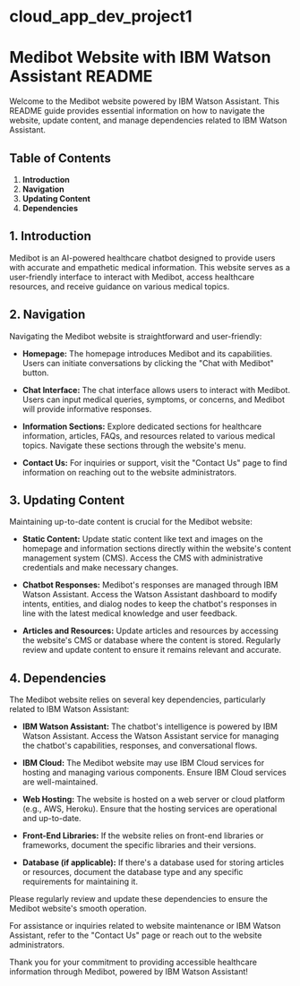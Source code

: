 # cloud_app_dev_project1

# Medibot Website with IBM Watson Assistant README

Welcome to the Medibot website powered by IBM Watson Assistant. This README guide provides essential information on how to navigate the website, update content, and manage dependencies related to IBM Watson Assistant.

## Table of Contents
1. **Introduction**
2. **Navigation**
3. **Updating Content**
4. **Dependencies**

## 1. Introduction
Medibot is an AI-powered healthcare chatbot designed to provide users with accurate and empathetic medical information. This website serves as a user-friendly interface to interact with Medibot, access healthcare resources, and receive guidance on various medical topics.

## 2. Navigation
Navigating the Medibot website is straightforward and user-friendly:

- **Homepage:** The homepage introduces Medibot and its capabilities. Users can initiate conversations by clicking the "Chat with Medibot" button.

- **Chat Interface:** The chat interface allows users to interact with Medibot. Users can input medical queries, symptoms, or concerns, and Medibot will provide informative responses.

- **Information Sections:** Explore dedicated sections for healthcare information, articles, FAQs, and resources related to various medical topics. Navigate these sections through the website's menu.

- **Contact Us:** For inquiries or support, visit the "Contact Us" page to find information on reaching out to the website administrators.

## 3. Updating Content
Maintaining up-to-date content is crucial for the Medibot website:

- **Static Content:** Update static content like text and images on the homepage and information sections directly within the website's content management system (CMS). Access the CMS with administrative credentials and make necessary changes.

- **Chatbot Responses:** Medibot's responses are managed through IBM Watson Assistant. Access the Watson Assistant dashboard to modify intents, entities, and dialog nodes to keep the chatbot's responses in line with the latest medical knowledge and user feedback.

- **Articles and Resources:** Update articles and resources by accessing the website's CMS or database where the content is stored. Regularly review and update content to ensure it remains relevant and accurate.

## 4. Dependencies
The Medibot website relies on several key dependencies, particularly related to IBM Watson Assistant:

- **IBM Watson Assistant:** The chatbot's intelligence is powered by IBM Watson Assistant. Access the Watson Assistant service for managing the chatbot's capabilities, responses, and conversational flows.

- **IBM Cloud:** The Medibot website may use IBM Cloud services for hosting and managing various components. Ensure IBM Cloud services are well-maintained.

- **Web Hosting:** The website is hosted on a web server or cloud platform (e.g., AWS, Heroku). Ensure that the hosting services are operational and up-to-date.

- **Front-End Libraries:** If the website relies on front-end libraries or frameworks, document the specific libraries and their versions.

- **Database (if applicable):** If there's a database used for storing articles or resources, document the database type and any specific requirements for maintaining it.

Please regularly review and update these dependencies to ensure the Medibot website's smooth operation.

For assistance or inquiries related to website maintenance or IBM Watson Assistant, refer to the "Contact Us" page or reach out to the website administrators.

Thank you for your commitment to providing accessible healthcare information through Medibot, powered by IBM Watson Assistant!

